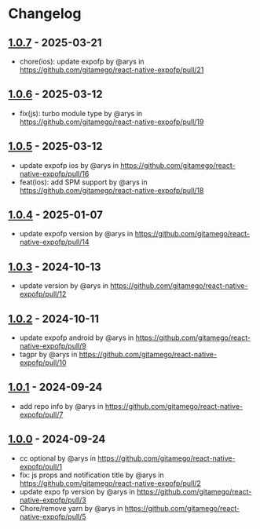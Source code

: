 # Changelog

## [1.0.7](https://github.com/gitamego/react-native-expofp/compare/1.0.6...1.0.7) - 2025-03-21
- chore(ios): update expofp by @arys in https://github.com/gitamego/react-native-expofp/pull/21

## [1.0.6](https://github.com/gitamego/react-native-expofp/compare/1.0.5...1.0.6) - 2025-03-12
- fix(js): turbo module type by @arys in https://github.com/gitamego/react-native-expofp/pull/19

## [1.0.5](https://github.com/gitamego/react-native-expofp/compare/1.0.4...1.0.5) - 2025-03-12
- update expofp ios by @arys in https://github.com/gitamego/react-native-expofp/pull/16
- feat(ios): add SPM support by @arys in https://github.com/gitamego/react-native-expofp/pull/18

## [1.0.4](https://github.com/gitamego/react-native-expofp/compare/1.0.3...1.0.4) - 2025-01-07
- update expofp version by @arys in https://github.com/gitamego/react-native-expofp/pull/14

## [1.0.3](https://github.com/gitamego/react-native-expofp/compare/1.0.2...1.0.3) - 2024-10-13
- update version by @arys in https://github.com/gitamego/react-native-expofp/pull/12

## [1.0.2](https://github.com/gitamego/react-native-expofp/compare/1.0.1...1.0.2) - 2024-10-11
- update expofp android by @arys in https://github.com/gitamego/react-native-expofp/pull/9
- tagpr by @arys in https://github.com/gitamego/react-native-expofp/pull/10

## [1.0.1](https://github.com/gitamego/react-native-expofp/compare/1.0.0...1.0.1) - 2024-09-24
- add repo info by @arys in https://github.com/gitamego/react-native-expofp/pull/7

## [1.0.0](https://github.com/gitamego/react-native-expofp/commits/1.0.0) - 2024-09-24
- cc optional by @arys in https://github.com/gitamego/react-native-expofp/pull/1
- fix: js props and notification title by @arys in https://github.com/gitamego/react-native-expofp/pull/2
- update expo fp version by @arys in https://github.com/gitamego/react-native-expofp/pull/3
- Chore/remove yarn by @arys in https://github.com/gitamego/react-native-expofp/pull/5

